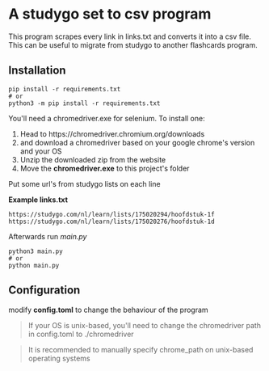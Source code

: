 # A studygo set to csv program
This program scrapes every link in links.txt and converts it into a csv file.
This can be useful to migrate from studygo to another flashcards program.

## Installation
```shell
pip install -r requirements.txt
# or 
python3 -m pip install -r requirements.txt
```

You'll need a chromedriver.exe for selenium. To install one: 
<ol>
<li>Head to https://chromedriver.chromium.org/downloads</li>
<li>and download a chromedriver based on your google chrome's version  and your OS</li>
<li>Unzip the downloaded zip from the website</li>
<li>Move the <strong>chromedriver.exe</strong> to this project's folder</li>
</ol>

Put some url's from studygo lists on each line

**Example links.txt**
```text
https://studygo.com/nl/learn/lists/175020294/hoofdstuk-1f
https://studygo.com/nl/learn/lists/175020276/hoofdstuk-1d
```

Afterwards run *main.py* 
```shell
python3 main.py
# or
python main.py
```

## Configuration
modify **config.toml** to change the behaviour of the program

> If your OS is unix-based, you'll need to change the chromedriver path in config.toml to ./chromedriver

> It is recommended to manually specify chrome_path on unix-based operating systems